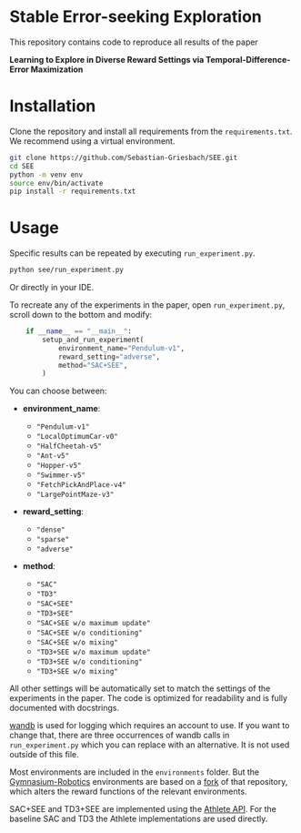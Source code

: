 # Stable Error-seeking Exploration

This repository contains code to reproduce all results of the paper

**Learning to Explore in Diverse Reward Settings via Temporal-Difference-Error Maximization**

# Installation

Clone the repository and install all requirements from the `requirements.txt`. We recommend using a virtual environment.

```bash
git clone https://github.com/Sebastian-Griesbach/SEE.git
cd SEE
python -m venv env
source env/bin/activate
pip install -r requirements.txt
```

# Usage

Specific results can be repeated by executing `run_experiment.py`.

```bash
python see/run_experiment.py
```

Or directly in your IDE.

To recreate any of the experiments in the paper, open `run_experiment.py`, scroll down to the bottom and modify:

```python
    if __name__ == "__main__":
        setup_and_run_experiment(
            environment_name="Pendulum-v1",
            reward_setting="adverse",
            method="SAC+SEE",
        )
```

You can choose between:

- **environment_name**:

  - `"Pendulum-v1"`
  - `"LocalOptimumCar-v0"`
  - `"HalfCheetah-v5"`
  - `"Ant-v5"`
  - `"Hopper-v5"`
  - `"Swimmer-v5"`
  - `"FetchPickAndPlace-v4"`
  - `"LargePointMaze-v3"`

- **reward_setting**:

  - `"dense"`
  - `"sparse"`
  - `"adverse"`

- **method**:
  - `"SAC"`
  - `"TD3"`
  - `"SAC+SEE"`
  - `"TD3+SEE"`
  - `"SAC+SEE w/o maximum update"`
  - `"SAC+SEE w/o conditioning"`
  - `"SAC+SEE w/o mixing"`
  - `"TD3+SEE w/o maximum update"`
  - `"TD3+SEE w/o conditioning"`
  - `"TD3+SEE w/o mixing"`

All other settings will be automatically set to match the settings of the experiments in the paper.
The code is optimized for readability and is fully documented with docstrings.

[wandb](https://github.com/wandb/wandb) is used for logging which requires an account to use. If you want to change that, there are three occurrences of wandb calls in `run_experiment.py` which you can replace with an alternative. It is not used outside of this file.

Most environments are included in the `environments` folder. But the [Gymnasium-Robotics](https://github.com/Farama-Foundation/Gymnasium-Robotics) environments are based on a [fork](https://github.com/Sebastian-Griesbach/Gymnasium-Robotics) of that repository, which alters the reward functions of the relevant environments.

SAC+SEE and TD3+SEE are implemented using the [Athlete API](https://github.com/Sebastian-Griesbach/Athlete). For the baseline SAC and TD3 the Athlete implementations are used directly.
